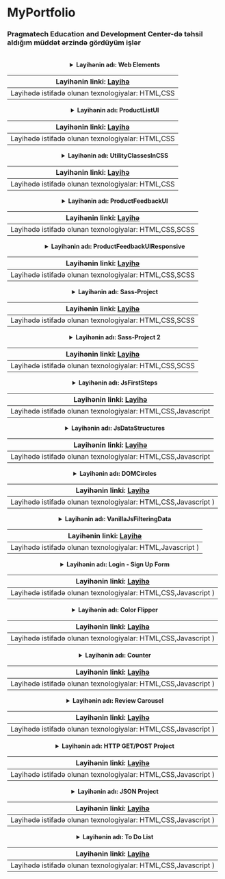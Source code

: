 # MyPortfolio
<h3> Pragmatech Education and Development Center-də təhsil aldığım müddət ərzində gördüyüm işlər</h3> <br>

<div align="center">
<details><summary><strong>Layihənin adı: Web Elements</strong></summary></details>

|Layihənin linki: [Layihə](https://github.com/GulsenZalova/PragmatechFrontendProject/tree/main/WebElements)|
|:---------------------------------------------------------------------------------------:|
|Layihədə istifadə olunan texnologiyalar: HTML,CSS                                                 |
  
<div align="center">
<details><summary><strong>Layihənin adı: ProductListUI</strong></summary></details>

|Layihənin linki: [Layihə](https://github.com/GulsenZalova/PragmatechFrontendProject/tree/main/ProductListUI)|
|:---------------------------------------------------------------------------------------:|
|Layihədə istifadə olunan texnologiyalar: HTML,CSS                                                 |

<div align="center">
<details><summary><strong>Layihənin adı: UtilityClassesInCSS</strong></summary></details>

|Layihənin linki: [Layihə](https://github.com/GulsenZalova/PragmatechFrontendProject/tree/main/UtilityClassesInCSS)|
|:---------------------------------------------------------------------------------------:|
|Layihədə istifadə olunan texnologiyalar: HTML,CSS                                                 |
  
 
<div align="center">
<details><summary><strong>Layihənin adı: ProductFeedbackUI</strong></summary></details>

|Layihənin linki: [Layihə](https://github.com/GulsenZalova/PragmatechFrontendProject/tree/main/ProductFeedbackUI)|
|:---------------------------------------------------------------------------------------:|
|Layihədə istifadə olunan texnologiyalar: HTML,CSS,SCSS                                             |
  
<div align="center">
<details><summary><strong>Layihənin adı: ProductFeedbackUIResponsive</strong></summary></details>

|Layihənin linki: [Layihə](https://github.com/GulsenZalova/PragmatechFrontendProject/tree/main/ProductFeedbackUIResponsive)|
|:---------------------------------------------------------------------------------------:|
|Layihədə istifadə olunan texnologiyalar: HTML,CSS,SCSS                                             |
  
<div align="center">
<details><summary><strong>Layihənin adı: Sass-Project</strong></summary></details>

|Layihənin linki: [Layihə](https://github.com/GulsenZalova/Sass-Learning/tree/master/Sass-Project)|
|:---------------------------------------------------------------------------------------:|
|Layihədə istifadə olunan texnologiyalar: HTML,CSS,SCSS                                             |
  
 <div align="center">
<details><summary><strong>Layihənin adı: Sass-Project 2</strong></summary></details>

|Layihənin linki: [Layihə](https://github.com/GulsenZalova/Sass-Learning/tree/master/Sass-Project%202)|
|:---------------------------------------------------------------------------------------:|
|Layihədə istifadə olunan texnologiyalar: HTML,CSS,SCSS                                             |
  

<div align="center">
<details><summary><strong>Layihənin adı: JsFirstSteps</strong></summary></details>

|Layihənin linki: [Layihə](https://github.com/GulsenZalova/PragmatechFrontendProject/tree/main/JsFirstSteps)|
|:---------------------------------------------------------------------------------------:|
|Layihədə istifadə olunan texnologiyalar: HTML,CSS,Javascript                                       |
  

<div align="center">
<details><summary><strong>Layihənin adı: JsDataStructures</strong></summary></details>

|Layihənin linki: [Layihə](https://github.com/GulsenZalova/PragmatechFrontendProject/tree/main/JsDataStructures)|
|:---------------------------------------------------------------------------------------:|
|Layihədə istifadə olunan texnologiyalar: HTML,CSS,Javascript                                       |


<div align="center">
<details><summary><strong>Layihənin adı: DOMCircles</strong></summary></details>

|Layihənin linki: [Layihə](https://github.com/GulsenZalova/PragmatechFrontendProject/tree/main/DOMCircles)|
|:---------------------------------------------------------------------------------------:|
|Layihədə istifadə olunan texnologiyalar: HTML,CSS,Javascript     )|
  

<div align="center">
<details><summary><strong>Layihənin adı: VanillaJsFilteringData</strong></summary></details>

|Layihənin linki: [Layihə](https://github.com/GulsenZalova/PragmatechFrontendProject/tree/main/VanillaJsFilteringData)|
|:---------------------------------------------------------------------------------------:|
|Layihədə istifadə olunan texnologiyalar: HTML,Javascript     )|

<div align="center">
<details><summary><strong>Layihənin adı: Login - Sign Up Form</strong></summary></details>

|Layihənin linki: [Layihə](https://github.com/GulsenZalova/PragmatechFrontendProject/tree/main/Login%20-%20Sign%20Up%20Form)|
|:---------------------------------------------------------------------------------------:|
|Layihədə istifadə olunan texnologiyalar: HTML,CSS,Javascript     )|
  
<div align="center">
<details><summary><strong>Layihənin adı: Color Flipper</strong></summary></details>

|Layihənin linki: [Layihə](https://github.com/GulsenZalova/Vanilla-Javascript-Projects/tree/master/Color%20Flipper)|
|:---------------------------------------------------------------------------------------:|
|Layihədə istifadə olunan texnologiyalar: HTML,CSS,Javascript     )|
  
<div align="center">
<details><summary><strong>Layihənin adı: Counter</strong></summary></details>

|Layihənin linki: [Layihə](https://github.com/GulsenZalova/Vanilla-Javascript-Projects/tree/master/Counter)|
|:---------------------------------------------------------------------------------------:|
|Layihədə istifadə olunan texnologiyalar: HTML,CSS,Javascript     )|
  
<div align="center">
<details><summary><strong>Layihənin adı: Review Carousel</strong></summary></details>

|Layihənin linki: [Layihə](https://github.com/GulsenZalova/Vanilla-Javascript-Projects/tree/master/Review%20Carousel)|
|:---------------------------------------------------------------------------------------:|
|Layihədə istifadə olunan texnologiyalar: HTML,CSS,Javascript     )|
  
  
<div align="center">
<details><summary><strong>Layihənin adı: HTTP GET/POST Project</strong></summary></details>

|Layihənin linki: [Layihə](https://github.com/GulsenZalova/Javascript-learning/tree/master/Javascipt%20API/HTTP%20GET/POST)|
|:---------------------------------------------------------------------------------------:|
|Layihədə istifadə olunan texnologiyalar: HTML,CSS,Javascript     )|
  
<div align="center">
<details><summary><strong>Layihənin adı: JSON Project</strong></summary></details>

|Layihənin linki: [Layihə](https://github.com/GulsenZalova/Javascript-learning/tree/master/Javascipt%20API/JSON)|
|:---------------------------------------------------------------------------------------:|
|Layihədə istifadə olunan texnologiyalar: HTML,CSS,Javascript     )|
  
<div align="center">
<details><summary><strong>Layihənin adı: To Do List</strong></summary></details>

|Layihənin linki: [Layihə](https://github.com/GulsenZalova/Javascript-learning/tree/master/Javascript%20DOM/To%20Do%20List)|
|:---------------------------------------------------------------------------------------:|
|Layihədə istifadə olunan texnologiyalar: HTML,CSS,Javascript     )|
